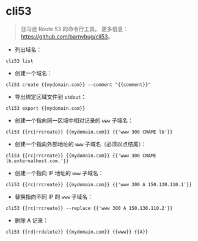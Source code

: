 # cli53

> 亚马逊 Route 53 的命令行工具。
> 更多信息：<https://github.com/barnybug/cli53>。

- 列出域名：

`cli53 list`

- 创建一个域名：

`cli53 create {{mydomain.com}} --comment "{{comment}}"`

- 导出绑定区域文件到 `stdout`：

`cli53 export {{mydomain.com}}`

- 创建一个指向同一区域中相对记录的 `www` 子域名：

`cli53 {{rc|rrcreate}} {{mydomain.com}} {{'www 300 CNAME lb'}}`

- 创建一个指向外部地址的 `www` 子域名（必须以点结尾）：

`cli53 {{rc|rrcreate}} {{mydomain.com}} {{'www 300 CNAME lb.externalhost.com.'}}`

- 创建一个指向 IP 地址的 `www` 子域名：

`cli53 {{rc|rrcreate}} {{mydomain.com}} {{'www 300 A 150.130.110.1'}}`

- 替换指向不同 IP 的 `www` 子域名：

`cli53 {{rc|rrcreate}} --replace {{'www 300 A 150.130.110.2'}}`

- 删除 A 记录：

`cli53 {{rd|rrdelete}} {{mydomain.com}} {{www}} {{A}}`